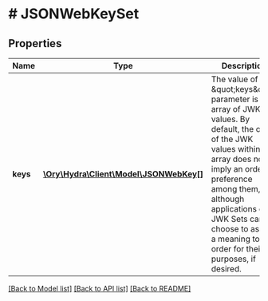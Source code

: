 # # JSONWebKeySet

## Properties

Name | Type | Description | Notes
------------ | ------------- | ------------- | -------------
**keys** | [**\Ory\Hydra\Client\Model\JSONWebKey[]**](JSONWebKey.md) | The value of the \&quot;keys\&quot; parameter is an array of JWK values.  By default, the order of the JWK values within the array does not imply an order of preference among them, although applications of JWK Sets can choose to assign a meaning to the order for their purposes, if desired. | [optional]

[[Back to Model list]](../../README.md#models) [[Back to API list]](../../README.md#endpoints) [[Back to README]](../../README.md)
